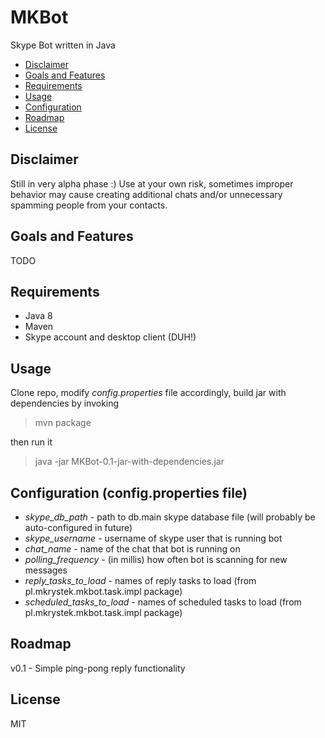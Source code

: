 MKBot
===
Skype Bot written in Java

* [Disclaimer](#disclaimer)
* [Goals and Features](#goals)
* [Requirements](#requirements)
* [Usage](#usage)
* [Configuration](#configuration)
* [Roadmap](#roadmap)
* [License](#license)

<a name="disclaimer"/>Disclaimer
---
Still in very alpha phase :)
Use at your own risk, sometimes improper behavior may cause creating additional chats and/or unnecessary spamming people from your contacts. 

## <a name="goals"/>Goals and Features

TODO

## <a name="requirements"/>Requirements
* Java 8
* Maven
* Skype account and desktop client (DUH!)

## <a name="usage"/>Usage
Clone repo, modify *config.properties* file accordingly, build jar with dependencies by invoking

> mvn package
 
then run it

> java -jar MKBot-0.1-jar-with-dependencies.jar

## <a name="configuration"/>Configuration (config.properties file)
 * *skype_db_path* - path to db.main skype database file (will probably be auto-configured in future)
 * *skype_username* - username of skype user that is running bot
 * *chat_name* - name of the chat that bot is running on
 * *polling_frequency* - (in millis) how often bot is scanning for new messages
 * *reply_tasks_to_load* - names of reply tasks to load (from pl.mkrystek.mkbot.task.impl package)
 * *scheduled_tasks_to_load* - names of scheduled tasks to load (from pl.mkrystek.mkbot.task.impl package)

## <a name="roadmap"/>Roadmap

v0.1 - Simple ping-pong reply functionality

## <a name="license"/>License
MIT